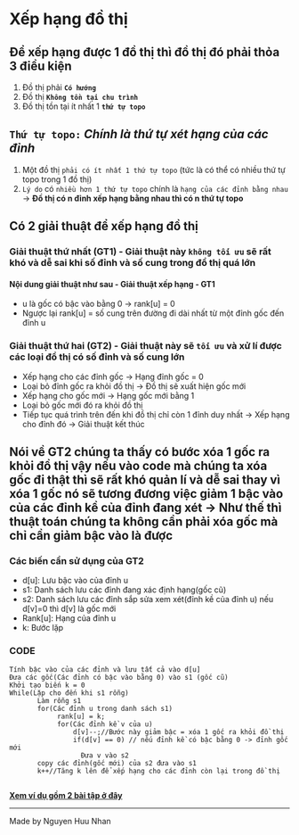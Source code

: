 # Xếp hạng đồ thị
## Để xếp hạng được 1 đồ thị thì đồ thị đó phải thỏa 3 điều kiện
1. Đồ thị phải **`Có hướng`**
1. Đồ thị **`Không tồn tại chu trình`**
1. Đồ thị tồn tại ít nhất 1 **`thứ tự topo`**
## `Thứ tự topo:` *Chính là thứ tự xét hạng của các đỉnh*
1. Một đồ thị `phải có ít nhất 1 thứ tự topo` (tức là có thể có nhiều thứ tự topo trong 1 đồ thị)
1. `Lý do` có `nhiều hơn 1 thứ tự topo` chính là `hạng của các đỉnh bằng nhau` -> **Đồ thị có n đỉnh xếp hạng bằng nhau thì có n thứ tự topo**
</hr>

## Có 2 giải thuật để xếp hạng đồ thị 
### Giải thuật thứ nhất (GT1) - Giải thuật này **`không tối ưu`** sẽ rất khó và dễ sai khi số đỉnh và số cung trong đồ thị quá lớn
#### Nội dung giải thuật như sau - Giải thuật xếp hạng - GT1
* u là gốc có bậc vào bằng 0 -> rank[u] = 0
* Ngược lại rank[u] = số cung trên đường đi dài nhất từ một đỉnh gốc đến đỉnh u
### Giải thuật thứ hai (GT2) - Giải thuật này sẽ **`tối ưu`** và xử lí được các loại đồ thị có số đỉnh và số cung lớn
* Xếp hạng cho các đỉnh gốc -> Hạng đỉnh gốc = 0
* Loại bỏ đỉnh gốc ra khỏi đồ thị -> Đồ thị sẽ xuất hiện gốc mới
* Xếp hạng cho gốc mới -> Hạng gốc mới bằng 1
* Loại bỏ gốc mới đó ra khỏi đồ thị
* Tiếp tục quá trình trên đến khi đồ thị chỉ còn 1 đỉnh duy nhất -> Xếp hạng cho đỉnh đó -> Giải thuật kết thúc
## Nói về GT2 chúng ta thấy có bước xóa 1 gốc ra khỏi đồ thị vậy nếu vào code mà chúng ta xóa gốc đi thật thì sẽ rất khó quản lí và dễ sai thay vì xóa 1 gốc nó sẽ tương đương việc giảm 1 bậc vào của các đỉnh kề của đỉnh đang xét -> Như thế thì thuật toán chúng ta không cần phải xóa gốc mà chỉ cần giảm bậc vào là được
### Các biến cần sử dụng của GT2
* d[u]: Lưu bậc vào của đỉnh u
* s1: Danh sách lưu các đỉnh đang xác định hạng(gốc cũ)
* s2: Danh sách lưu các đỉnh sắp sửa xem xét(đỉnh kề của đỉnh u) nếu d[v]=0 thì d[v] là gốc mới
* Rank[u]: Hạng của đỉnh u
* k: Bước lặp
### CODE
```
Tính bậc vào của các đỉnh và lưu tất cả vào d[u]
Đưa các gốc(Các đỉnh có bậc vào bằng 0) vào s1 (gốc cũ)
Khởi tạo biến k = 0 
While(Lặp cho đến khi s1 rỗng)
       Làm rỗng s1
       for(Các đỉnh u trong danh sách s1)
            rank[u] = k;
            for(Các đỉnh kề v của u)
                d[v]--;//Bước này giảm bậc = xóa 1 gốc ra khỏi đồ thị
                if(d[v] == 0) // nếu đỉnh kề có bậc bằng 0 -> đỉnh gốc mới
                  Đưa v vào s2  
       copy các đỉnh(gốc mới) của s2 đưa vào s1
       k++//Tăng k lên để xếp hạng cho các đỉnh còn lại trong đồ thị
       
```
**[Xem ví dụ gồm 2 bài tập ở đây](https://docs.google.com/spreadsheets/d/1pbiCp2ymAAHOYI1oPuYjZadiuNJW4SNVillljT0EdNU/edit?usp=sharing)**

<hr>

Made by Nguyen Huu Nhan
